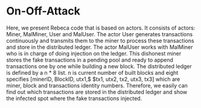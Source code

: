 # On-Off-Attack

Here, we present Rebeca code that is based on actors. It consists of actors: Miner, MalMiner, User and MalUser. The actor User generates transactions continuously and transmits them to the miner to process these transactions and store in the distributed ledger. The actor MalUser works with MalMiner who is in charge of doing injection on the ledger. This dishonest miner stores the fake transactions in a pending pool and ready to append transactions one by one while building a new block. The distributed ledger is defined by a n * 8 list. n is current number of built blocks and eight specifies [minerID, BlockID, utx1,$ $tx1, utx2, tx2, utx3, tx3] which are miner, block and transactions identity numbers. Therefore, we easily can find out which transactions are stored in the distributed ledger and show the infected spot where the fake transactions injected.
